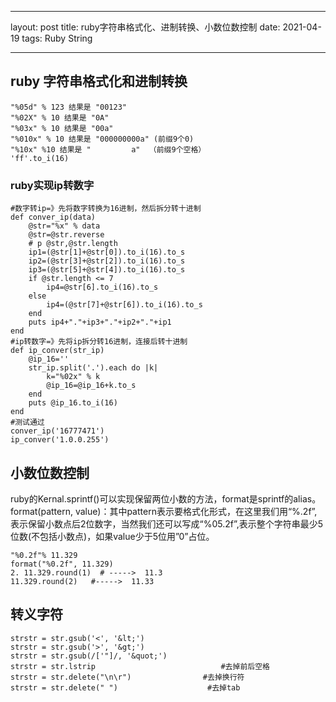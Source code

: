 
---
layout: post
title: ruby字符串格式化、进制转换、小数位数控制
date: 2021-04-19
tags: Ruby String
   
---
## ruby 字符串格式化和进制转换
```
"%05d" % 123 结果是 "00123"
"%02X" % 10 结果是 "0A"
"%03x" % 10 结果是 "00a"
"%010x" % 10 结果是 "000000000a" (前缀9个0)
"%10x" %10 结果是 "         a"  （前缀9个空格）
'ff'.to_i(16)
```
### ruby实现ip转数字
```
#数字转ip=》先将数字转换为16进制，然后拆分转十进制
def conver_ip(data)
    @str="%x" % data
    @str=@str.reverse
    # p @str,@str.length
    ip1=(@str[1]+@str[0]).to_i(16).to_s
    ip2=(@str[3]+@str[2]).to_i(16).to_s
    ip3=(@str[5]+@str[4]).to_i(16).to_s
    if @str.length <= 7
        ip4=@str[6].to_i(16).to_s
    else 
        ip4=(@str[7]+@str[6]).to_i(16).to_s
    end
    puts ip4+"."+ip3+"."+ip2+"."+ip1
end
#ip转数字=》先将ip拆分转16进制，连接后转十进制
def ip_conver(str_ip)
    @ip_16=''
    str_ip.split('.').each do |k|
        k="%02x" % k
        @ip_16=@ip_16+k.to_s
    end
    puts @ip_16.to_i(16)
end
#测试通过
conver_ip('16777471')
ip_conver('1.0.0.255')
```

## 小数位数控制

ruby的Kernal.sprintf()可以实现保留两位小数的方法，format是sprintf的alias。format(pattern, value)：其中pattern表示要格式化形式，在这里我们用“%.2f”,表示保留小数点后2位数字，当然我们还可以写成“%05.2f”,表示整个字符串最少5位数(不包括小数点)，如果value少于5位用”0”占位。
```
"%0.2f"% 11.329    
format("%0.2f", 11.329)    
2. 11.329.round(1)  # ----->  11.3      
11.329.round(2)   #----->  11.33
```
## 转义字符
```
strstr = str.gsub('<', '&lt;')  
strstr = str.gsub('>', '&gt;')  
strstr = str.gsub(/['"]/, '&quot;')  
strstr = str.lstrip                            #去掉前后空格  
strstr = str.delete("\n\r")                #去掉换行符  
strstr = str.delete(" ")                    #去掉tab
```
